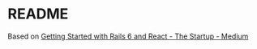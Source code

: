 # README

Based on [Getting Started with Rails 6 and React - The Startup - Medium](https://medium.com/swlh/getting-started-with-rails-6-and-react-afac8255aecd)
